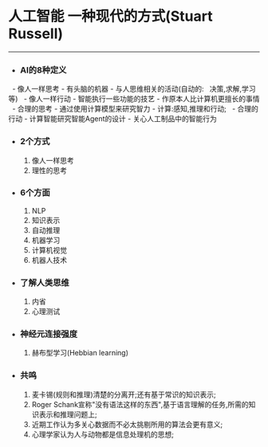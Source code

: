 # 人工智能 一种现代的方式(Stuart Russell)
***

- ### AI的8种定义
 
	- 像人一样思考
		- 有头脑的机器
		- 与人思维相关的活动(自动的:   决策,求解,学习等)
 
	- 像人一样行动
		- 智能执行一些功能的技艺
		- 作原本人比计算机更擅长的事情
 
	- 合理的思考
		- 通过使用计算模型来研究智力
		- 计算:感知,推理和行动;
 
	- 合理的行动
		- 计算智能研究智能Agent的设计
		- 关心人工制品中的智能行为


- ### 2个方式
	1. 像人一样思考
	2. 理性的思考
- ### 6个方面
	1. NLP
	2. 知识表示
	3. 自动推理
	4. 机器学习
	5. 计算机视觉
	6. 机器人技术
- ### 了解人类思维
	1. 内省
	2. 心理测试
- ### 神经元连接强度
	1. 赫布型学习(Hebbian learning)





- ### 共鸣
	1. 麦卡锡(规则和推理)清楚的分离开;还有基于常识的知识表示;
	2. Roger Schank宣称"没有语法这样的东西",基于语言理解的任务,所需的知识表示和推理问题上;
	3. 近期工作认为多关心数据而不必太挑剔所用的算法会更有意义;
	4. 心理学家认为人与动物都是信息处理机的思想;
	
	
	

